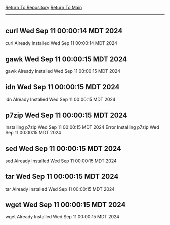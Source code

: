 [Return To Repository](https://github.com/DigitalWarrior/piholeparser/)
[Return To Main](https://github.com/DigitalWarrior/piholeparser/blob/master/RecentRunLogs/Mainlog.md)
____________________________________
# 
## curl Wed Sep 11 00:00:14 MDT 2024
curl Already Installed Wed Sep 11 00:00:14 MDT 2024
## gawk Wed Sep 11 00:00:15 MDT 2024
gawk Already Installed Wed Sep 11 00:00:15 MDT 2024
## idn Wed Sep 11 00:00:15 MDT 2024
idn Already Installed Wed Sep 11 00:00:15 MDT 2024
## p7zip Wed Sep 11 00:00:15 MDT 2024
Installing p7zip Wed Sep 11 00:00:15 MDT 2024
Error Installing p7zip Wed Sep 11 00:00:15 MDT 2024
## sed Wed Sep 11 00:00:15 MDT 2024
sed Already Installed Wed Sep 11 00:00:15 MDT 2024
## tar Wed Sep 11 00:00:15 MDT 2024
tar Already Installed Wed Sep 11 00:00:15 MDT 2024
## wget Wed Sep 11 00:00:15 MDT 2024
wget Already Installed Wed Sep 11 00:00:15 MDT 2024

